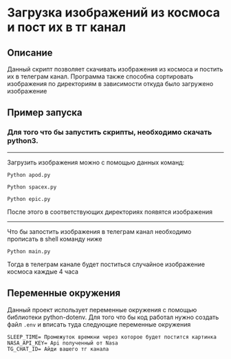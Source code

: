 # Загрузка изображений из космоса и пост их в тг канал
## Описание
Данный скрипт позволяет скачивать изображения из космоса и постить их в телеграм канал. Программа также способна сортировать изображения по директориям в зависимости откуда было загружено изображение
## Пример запуска
### Для того что бы запустить скрипты, необходимо скачать python3.
___
Загрузить изображения можно с помощью данных команд:
```shell
Python apod.py
```
```shell
Python spacex.py
```
```shell
Python epic.py
```
После этого в соответствующих директориях появятся изображения
___
Что бы запостить изображения в телеграм канал необходимо прописать в shell команду ниже
```shell
Python main.py
```
Тогда в телеграм канале будет поститься случайное изображение космоса каждые 4 часа

## Переменные окружения

Данный проект использует переменные окружения с помощью библиотеки python-dotenv.
Для того что бы код работал нужно создать файл `.env` и вписать туда следующие переменные окружения
```dict
SLEEP_TIME= Промежуток времкни через которое будет постится картинка 
NASA_API_KEY= Аpi полученный от Nasa 
TG_CHAT_ID= Айди вашего тг канала
```
